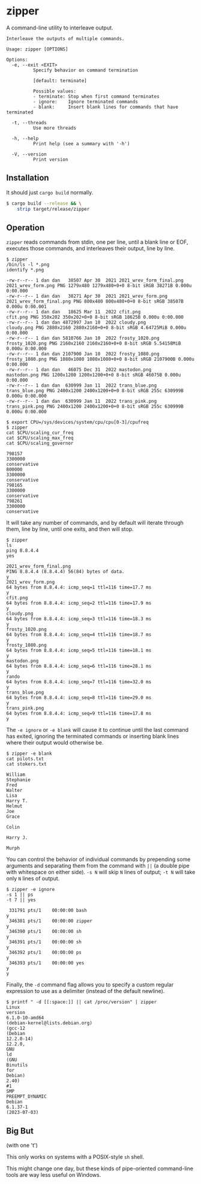 # zipper
A command-line utility to interleave output.

```text
Interleave the outputs of multiple commands.

Usage: zipper [OPTIONS]

Options:
  -e, --exit <EXIT>
          Specify behavior on command termination
          
          [default: terminate]

          Possible values:
          - terminate: Stop when first command terminates
          - ignore:    Ignore terminated commands
          - blank:     Insert blank lines for commands that have terminated

  -t, --threads
          Use more threads

  -h, --help
          Print help (see a summary with '-h')

  -V, --version
          Print version
```

## Installation

It should just `cargo build` normally.

```sh
$ cargo build --release && \
    strip target/release/zipper
```

## Operation

`zipper` reads commands from stdin, one per line, until a blank line or
EOF, executes those commands, and interleaves their output, line by line.

```text
$ zipper
/bin/ls -l *.png
identify *.png

-rw-r--r-- 1 dan dan   38507 Apr 30  2021 2021_wrev_form_final.png
2021_wrev_form.png PNG 1279x480 1279x480+0+0 8-bit sRGB 38271B 0.000u 0:00.000
-rw-r--r-- 1 dan dan   38271 Apr 30  2021 2021_wrev_form.png
2021_wrev_form_final.png PNG 800x480 800x480+0+0 8-bit sRGB 38507B 0.000u 0:00.001
-rw-r--r-- 1 dan dan   18625 Mar 11  2022 cfit.png
cfit.png PNG 350x202 350x202+0+0 8-bit sRGB 18625B 0.000u 0:00.000
-rw-r--r-- 1 dan dan 4872997 Jan 10  2022 cloudy.png
cloudy.png PNG 2880x2160 2880x2160+0+0 8-bit sRGB 4.64725MiB 0.000u 0:00.000
-rw-r--r-- 1 dan dan 5810766 Jan 10  2022 frosty_1020.png
frosty_1020.png PNG 2160x2160 2160x2160+0+0 8-bit sRGB 5.54158MiB 0.000u 0:00.000
-rw-r--r-- 1 dan dan 2107900 Jan 10  2022 frosty_1080.png
frosty_1080.png PNG 1080x1080 1080x1080+0+0 8-bit sRGB 2107900B 0.000u 0:00.000
-rw-r--r-- 1 dan dan   46075 Dec 31  2022 mastodon.png
mastodon.png PNG 1200x1200 1200x1200+0+0 8-bit sRGB 46075B 0.000u 0:00.000
-rw-r--r-- 1 dan dan  630999 Jan 11  2022 trans_blue.png
trans_blue.png PNG 2400x1200 2400x1200+0+0 8-bit sRGB 255c 630999B 0.000u 0:00.000
-rw-r--r-- 1 dan dan  630999 Jan 11  2022 trans_pink.png
trans_pink.png PNG 2400x1200 2400x1200+0+0 8-bit sRGB 255c 630999B 0.000u 0:00.000
```

```text
$ export CPU=/sys/devices/system/cpu/cpu[0-3]/cpufreq
$ zipper
cat $CPU/scaling_cur_freq
cat $CPU/scaling_max_freq
cat $CPU/scaling_governor

798157
3300000
conservative
800000
3300000
conservative
798165
3300000
conservative
798261
3300000
conservative
```

It will take any number of commands, and by default will iterate through
them, line by line, until one exits, and then will stop.

```text
$ zipper
ls
ping 8.8.4.4
yes

2021_wrev_form_final.png
PING 8.8.4.4 (8.8.4.4) 56(84) bytes of data.
y
2021_wrev_form.png
64 bytes from 8.8.4.4: icmp_seq=1 ttl=116 time=17.7 ms
y
cfit.png
64 bytes from 8.8.4.4: icmp_seq=2 ttl=116 time=17.9 ms
y
cloudy.png
64 bytes from 8.8.4.4: icmp_seq=3 ttl=116 time=18.3 ms
y
frosty_1020.png
64 bytes from 8.8.4.4: icmp_seq=4 ttl=116 time=18.7 ms
y
frosty_1080.png
64 bytes from 8.8.4.4: icmp_seq=5 ttl=116 time=18.1 ms
y
mastodon.png
64 bytes from 8.8.4.4: icmp_seq=6 ttl=116 time=28.1 ms
y
rando
64 bytes from 8.8.4.4: icmp_seq=7 ttl=116 time=32.0 ms
y
trans_blue.png
64 bytes from 8.8.4.4: icmp_seq=8 ttl=116 time=29.0 ms
y
trans_pink.png
64 bytes from 8.8.4.4: icmp_seq=9 ttl=116 time=17.8 ms
y
```

The `-e ignore` or `-e blank` will cause it to continue until the last
command has exited, ignoring the terminated commands or inserting
blank lines where their output would otherwise be.

```text
$ zipper -e blank
cat pilots.txt
cat stokers.txt

William
Stephanie
Fred
Walter
Lisa
Harry T.
Helmut
Joe
Grace

Colin

Harry J.

Murph

```

You can control the behavior of individual commands by prepending some
arguments and separating them from the command with ` || ` (a double
pipe with whitespace on either side). `-s N` will skip `N` lines of
output; `-t N` will take only `N` lines of output.

```text
$ zipper -e ignore
-s 1 || ps
-t 7 || yes

 331791 pts/1    00:00:00 bash
y
 346381 pts/1    00:00:00 zipper
y
 346390 pts/1    00:00:00 sh
y
 346391 pts/1    00:00:00 sh
y
 346392 pts/1    00:00:00 ps
y
 346393 pts/1    00:00:00 yes
y
y
```

Finally, the `-d` command flag allows you to specify a custom
regular expression to use as a delimiter (instead of the default
newline).

```text
$ printf " -d [[:space:]] || cat /proc/version" | zipper
Linux
version
6.1.0-10-amd64
(debian-kernel@lists.debian.org)
(gcc-12
(Debian
12.2.0-14)
12.2.0,
GNU
ld
(GNU
Binutils
for
Debian)
2.40)
#1
SMP
PREEMPT_DYNAMIC
Debian
6.1.37-1
(2023-07-03)
```

## Big But

(with one 't')

This only works on systems with a POSIX-style `sh` shell.

This might change one day, but these kinds of pipe-oriented
command-line tools are way less useful on Windows.